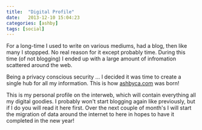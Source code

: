 ```yaml
---
title:  "Digital Profile"
date:   2013-12-10 15:04:23
categories: [ashby]
tags: [social]
---
```

For a long-time I used to write on various mediums, had a blog, then like many I stoppped.  No real reason for it except probably time.  During this time (of not blogging) I ended up with a large amount of infromation scattered around the web. 

Being a privacy conscious security ... I decided it was time to create a single hub for all my information.  This is how [ashbyca.com](http://ashbyca.com) was born!

This is my personal profile on the interweb, which will contain everything all my digital goodies.  I probably won't start blogging again like previously, but if I do you will read it here first.  Over the next couple of month's I will start the migration of data around the internet to here in hopes to have it completed in the new year!

